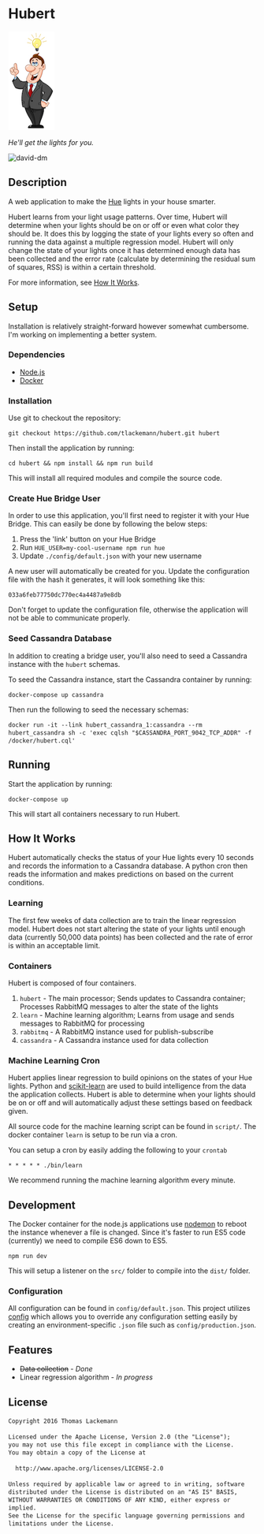 # Hubert

![He'll get the lights for you](asset/hubert-sm.jpg)

_He'll get the lights for you._

![david-dm](https://david-dm.org/tlackemann/hubert.svg)

## Description

A web application to make the [Hue](http://meethue.com) lights in your house
smarter.

Hubert learns from your light usage patterns. Over time, Hubert will determine
when your lights should be on or off or even what color they should be. It does
this by logging the state of your lights every so often and running the data
against a multiple regression model. Hubert will only change the state of your
lights once it has determined enough data has been collected and the error rate
(calculate by determining the residual sum of squares, RSS) is within a certain
threshold.

For more information, see [How It Works](#how-it-works).

## Setup

Installation is relatively straight-forward however somewhat cumbersome. I'm
working on implementing a better system.

### Dependencies

* [Node.js](http://nodejs.org)
* [Docker](https://docker.com/)

### Installation

Use git to checkout the repository:

```
git checkout https://github.com/tlackemann/hubert.git hubert
```

Then install the application by running:

```
cd hubert && npm install && npm run build
```

This will install all required modules and compile the source code.

### Create Hue Bridge User

In order to use this application, you'll first need to register it with your Hue
Bridge. This can easily be done by following the below steps:

1. Press the 'link' button on your Hue Bridge
2. Run `HUE_USER=my-cool-username npm run hue`
3. Update `./config/default.json` with your new username

A new user will automatically be created for you. Update the configuration
file with the hash it generates, it will look something like this:

```
033a6feb77750dc770ec4a4487a9e8db
```

Don't forget to update the configuration file, otherwise the application
will not be able to communicate properly.

### Seed Cassandra Database

In addition to creating a bridge user, you'll also need to seed a Cassandra
instance with the `hubert` schemas.

To seed the Cassandra instance, start the Cassandra container by running:

```
docker-compose up cassandra
```

Then run the following to seed the necessary schemas:

```
docker run -it --link hubert_cassandra_1:cassandra --rm hubert_cassandra sh -c 'exec cqlsh "$CASSANDRA_PORT_9042_TCP_ADDR" -f /docker/hubert.cql'
```

## Running

Start the application by running:

```
docker-compose up
```

This will start all containers necessary to run Hubert.

## How It Works

Hubert automatically checks the status of your Hue lights every 10 seconds
and records the information to a Cassandra database. A python cron then reads
the information and makes predictions on based on the current conditions.

### Learning

The first few weeks of data collection are to train the linear regression model.
Hubert does not start altering the state of your lights until enough data
(currently 50,000 data points) has been collected and the rate of error is
within an acceptable limit.

### Containers

Hubert is composed of four containers.

 1. `hubert` - The main processor; Sends updates to Cassandra container; Processes RabbitMQ messages to alter the state of the lights
 2. `learn` - Machine learning algorithm; Learns from usage and sends messages to RabbitMQ for processing
 3. `rabbitmq` - A RabbitMQ instance used for publish-subscribe
 4. `cassandra` - A Cassandra instance used for data collection

### Machine Learning Cron

Hubert applies linear regression to build opinions on the states of your Hue
lights. Python and [scikit-learn](http://scikit-learn.org/stable/) are used
to build intelligence from the data the application collects. Hubert is able
to determine when your lights should be on or off and will automatically adjust
these settings based on feedback given.

All source code for the machine learning script can be found in `script/`. The
docker container `learn` is setup to be run via a cron.

You can setup a cron by easily adding the following to your `crontab`

```
* * * * * ./bin/learn
```

We recommend running the machine learning algorithm every minute.

## Development

The Docker container for the node.js applications use [nodemon]() to reboot the
instance whenever a file is changed. Since it's faster to run ES5 code
(currently) we need to compile ES6 down to ES5.

```
npm run dev
```

This will setup a listener on the `src/` folder to compile into the `dist/`
folder.

### Configuration

All configuration can be found in `config/default.json`. This project utilizes
[config](https://www.npmjs.com/package/config) which allows you to override any
configuration setting easily by creating an environment-specific `.json` file
such as `config/production.json`.

## Features

* ~~Data collection~~ - *Done*
* Linear regression algorithm - *In progress*

## License

    Copyright 2016 Thomas Lackemann

    Licensed under the Apache License, Version 2.0 (the "License");
    you may not use this file except in compliance with the License.
    You may obtain a copy of the License at

      http://www.apache.org/licenses/LICENSE-2.0

    Unless required by applicable law or agreed to in writing, software
    distributed under the License is distributed on an "AS IS" BASIS,
    WITHOUT WARRANTIES OR CONDITIONS OF ANY KIND, either express or implied.
    See the License for the specific language governing permissions and
    limitations under the License.
